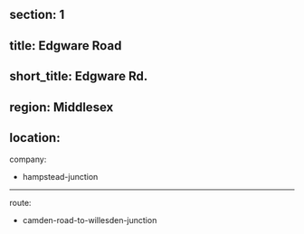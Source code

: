 section: 1
----
title: Edgware Road
----
short_title: Edgware Rd.
----
region: Middlesex
----
location: 
----
company:
- hampstead-junction
----
route:
- camden-road-to-willesden-junction
